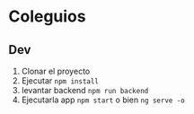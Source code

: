 # Coleguios

## Dev

1. Clonar el proyecto
2. Ejecutar ```npm install```
3. levantar backend ```npm run backend```
4. Ejecutarla app ```npm start``` o bien ```ng serve -o```
